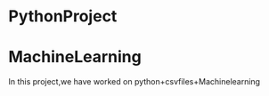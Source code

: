 # PythonProject
# MachineLearning
In this project,we have worked on python+csvfiles+Machinelearning

